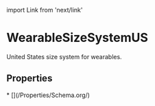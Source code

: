import Link from 'next/link'

# WearableSizeSystemUS

United States size system for wearables.

## Properties

<Grid>
* [](/Properties/Schema.org/)

</Grid>

